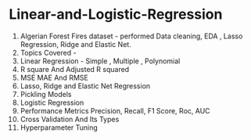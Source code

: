 # Linear-and-Logistic-Regression
1. Algerian Forest Fires dataset - performed Data cleaning, EDA ,  Lasso Regression, Ridge and Elastic Net.
2. Topics Covered -
3. Linear Regression - Simple , Multiple , Polynomial
4. R square And Adjusted R squared
5. MSE MAE And RMSE
6. Lasso, Ridge and Elastic Net Regression
7. Pickling Models
8. Logistic Regression
9. Performance Metrics Precision, Recall, F1 Score, Roc, AUC
10. Cross Validation And Its Types
11. Hyperparameter Tuning



